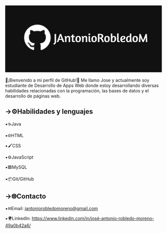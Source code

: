 ![Banner](https://github.com/JAntonioRobledoM/JAntonioRobledoM/blob/2299e33f4382fcb337fcad37ed08fe9fb2017041/banner.jpg)

🚀¡Bienvenido a mi perfil de GitHub!🚀
Me llamo Jose y actualmente soy estudiante de Desarrollo de Apps Web donde estoy desarrollando diversas habilidades relacionadas con la programación, las bases de datos y el desarrollo de páginas web.

## →⚙Habilidades y lenguajes 

▪☕Java

▪🌐HTML

▪🖌CSS

▪⚙JavaScript

▪🟦MySQL

▪📦Git/GitHub

## →🌐Contacto

▪✉Email: jantoniorobledomoreno@gmail.com

▪🌍LinkedIn: https://www.linkedin.com/in/josé-antonio-robledo-moreno-49a0b42a6/
